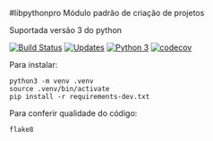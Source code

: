 #libpythonpro
Módulo padrão de criação de projetos 

Suportada versão 3 do python

[![Build Status](https://travis-ci.org/joao0710/libpythonpro.svg?branch=master)](https://travis-ci.org/joao0710/libpythonpro)
[![Updates](https://pyup.io/repos/github/joao0710/libpythonpro/shield.svg)](https://pyup.io/repos/github/joao0710/libpythonpro/)
[![Python 3](https://pyup.io/repos/github/joao0710/libpythonpro/python-3-shield.svg)](https://pyup.io/repos/github/joao0710/libpythonpro/)
[![codecov](https://codecov.io/gh/joao0710/libpythonpro/branch/master/graph/badge.svg?token=UGRWBVAHG7)](undefined)

Para instalar:

``` console
python3 -m venv .venv
source .venv/bin/activate
pip install -r requirements-dev.txt
```

Para conferir qualidade do código:
``` console
flake8
```